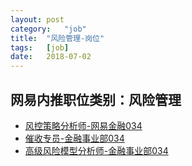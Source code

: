 ```yaml
---
layout:	post
category:	"job"
title:	"风险管理-岗位"
tags:	[job]
date:	2018-07-02
---
```

## 网易内推职位类别：风险管理
- [风控策略分析师-网易金融034](http://bole.netease.com/position/h5/detail.do?id=3708&rcode=D1O21582aT)
- [催收专员-金融事业部034](http://bole.netease.com/position/h5/detail.do?id=1844&rcode=D1O21582aT)
- [高级风险模型分析师-金融事业部034](http://bole.netease.com/position/h5/detail.do?id=2064&rcode=D1O21582aT)
